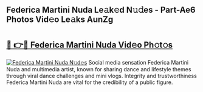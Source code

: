 ## Federica Martini Nuda Le𝚊k𝚎d N𝚞𝚍es - Part-Ae6 Photos Vid𝚎o Le𝚊ks AunZg

# <h2><a href="http://fbbm2ho.evod.top/?m=Federica+Martini+Nuda">🔗 👉🔴 Federica Martini Nuda Vid𝚎o Ph𝚘t𝚘s</a></h2>

[![Federica Martini Nuda N𝚞d𝚎s](https://i.imgur.com/8V9OHl7.gif)](http://fbbm2ho.evod.top/?m=Federica+Martini+Nuda)
Social media sensation Federica Martini Nuda and multimedia artist, known for sharing dance and lifestyle themes through viral dance challenges and mini vlogs. Integrity and trustworthiness Federica Martini Nuda are vital for the credibility of a public figure. 
